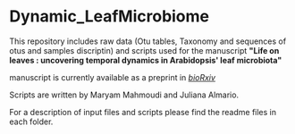  # Dynamic_LeafMicrobiome

This repository includes raw data (Otu tables, Taxonomy and sequences of otus and samples discriptin) and scripts used for the manuscript **"Life on leaves : uncovering temporal dynamics in Arabidopsis' leaf microbiota"**

manuscript is currently available as a preprint in [*bioRxiv*](https://www.biorxiv.org/content/10.1101/2021.07.06.450897v1)

Scripts are written by Maryam Mahmoudi and Juliana Almario.

For a description of input files and scripts please find the readme files in each folder.


